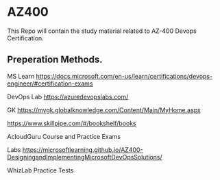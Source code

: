 # AZ400
This Repo will contain the study material related to AZ-400 Devops Certification.


## Preperation Methods.
MS Learn
https://docs.microsoft.com/en-us/learn/certifications/devops-engineer/#certification-exams

DevOps Lab
https://azuredevopslabs.com/


GK
https://mygk.globalknowledge.com/Content/Main/MyHome.aspx

https://www.skillpipe.com/#/bookshelf/books

AcloudGuru 
Course and Practice Exams

Labs
https://microsoftlearning.github.io/AZ400-DesigningandImplementingMicrosoftDevOpsSolutions/

WhizLab
Practice Tests

